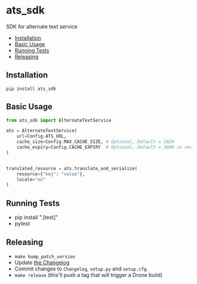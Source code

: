 # ats_sdk
SDK for alternate text service

<!-- Use markdown-toc to build the following section -->

<!-- toc -->

- [Installation](#installation)
- [Basic Usage](#basic-usage)
- [Running Tests](#running-tests)
- [Releasing](#releasing)

<!-- tocstop -->

## Installation

`pip install ats_sdk`

## Basic Usage


```python
from ats_sdk import AlternateTextService

ats = AlternateTextService(
    url=Config.ATS_URL,
    cache_size=Config.MAX_CACHE_SIZE, # Optional, Default = 1024
    cache_expiry=Config.CACHE_EXPIRY  # Optional, Default = 3600 in secs
)


translated_resource = ats.translate_and_serialize(
    resource={"key": "value"},
    locale="en"
)
```

## Running Tests

- pip install ".[test]"
- pytest

## Releasing

- `make bump_patch_version`
- Update [the Changelog](https://github.com/Shuttl-Tech/ats_sdk/blob/master/Changelog.md)
- Commit changes to `Changelog`, `setup.py` and `setup.cfg`.
- `make release` (this'll push a tag that will trigger a Drone build)
